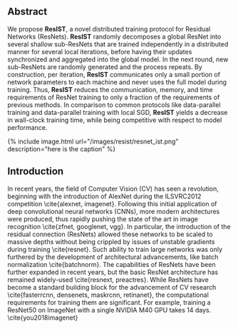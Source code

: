 ## Abstract
We propose **ResIST**, a novel distributed training protocol for Residual Networks (ResNets). **ResIST** randomly decomposes a global ResNet into several shallow sub-ResNets that are trained independently in a distributed manner for several local iterations, before having their updates synchronized and aggregated into the global model. In the next round, new sub-ResNets are randomly generated and the process repeats. By construction, per iteration, **ResIST** communicates only a small portion of network parameters to each machine and never uses the full model during training. Thus, **ResIST** reduces the communication, memory, and time requirements of ResNet training to only a fraction of the requirements of previous methods. In comparison to common protocols like data-parallel training and data-parallel training with local SGD, **ResIST** yields a decrease in wall-clock training time, while being competitive with respect to model performance.

{% include image.html url="/images/resist/resnet_ist.png" description="here is the caption" %}

## Introduction
In recent years, the field of Computer Vision (CV) has seen a revolution, beginning with the introduction of AlexNet during the ILSVRC2012 competition \cite{alexnet, imagenet}. 
Following this initial application of deep convolutional neural networks (CNNs), more modern architectures were produced, thus rapidly pushing the state of the art in image recognition \cite{zfnet, googlenet, vgg}. 
In particular, the introduction of the residual connection (ResNets) allowed these networks to be scaled to massive depths without being crippled by issues of unstable gradients during training \cite{resnet}. 
Such ability to train large networks was only furthered by the development of architectural advancements, like batch normalization \cite{batchnorm}. 
The capabilities of ResNets have been further expanded in recent years, but the basic ResNet architecture has remained widely-used \cite{resnext, preactres}.
While ResNets have become a standard building block for the advancement of CV research \cite{fasterrcnn, densenets, maskrcnn, retinanet}, the computational requirements for training them are significant. For example, training a ResNet50 on ImageNet with a single NVIDIA M40 GPU takes 14 days. \cite{you2018imagenet} 
